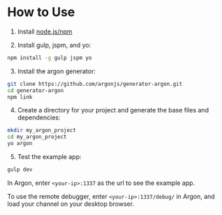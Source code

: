 How to Use
===
1. Install [node.js/npm](http://nodejs.org)

2. Install gulp, jspm, and yo:  
  ```sh
  npm install -g gulp jspm yo
  ```

3. Install the argon generator:  
  ```sh
  git clone https://github.com/argonjs/generator-argon.git
  cd generator-argon
  npm link
  ```

4. Create a directory for your project and generate the base files and dependencies:  
  ```sh
  mkdir my_argon_project
  cd my_argon_project
  yo argon
  ```

5. Test the example app:  
  ```sh
  gulp dev
  ```
  
  In Argon, enter `<your-ip>:1337` as the url to see the example app.
  
  To use the remote debugger, enter  `<your-ip>:1337/debug/` in Argon, and load your channel on your desktop browser. 
